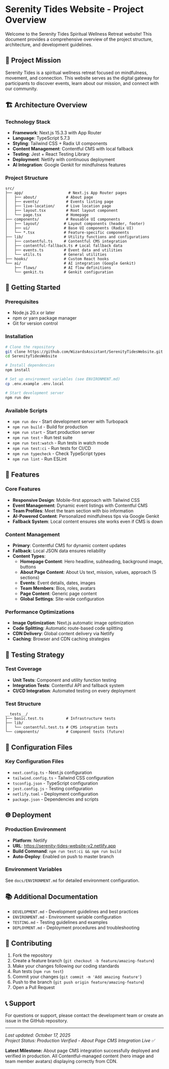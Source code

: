 # Serenity Tides Website - Project Overview

Welcome to the Serenity Tides Spiritual Wellness Retreat website! This document provides a comprehensive overview of the project structure, architecture, and development guidelines.

## 🌊 Project Mission

Serenity Tides is a spiritual wellness retreat focused on mindfulness, movement, and connection. This website serves as the digital gateway for participants to discover events, learn about our mission, and connect with our community.

## 🏗️ Architecture Overview

### Technology Stack
- **Framework**: Next.js 15.3.3 with App Router
- **Language**: TypeScript 5.7.3
- **Styling**: Tailwind CSS + Radix UI components
- **Content Management**: Contentful CMS with local fallback
- **Testing**: Jest + React Testing Library
- **Deployment**: Netlify with continuous deployment
- **AI Integration**: Google Genkit for mindfulness features

### Project Structure
```
src/
├── app/                    # Next.js App Router pages
│   ├── about/             # About page
│   ├── events/            # Events listing page
│   ├── live-location/     # Live location page
│   ├── layout.tsx         # Root layout component
│   └── page.tsx           # Homepage
├── components/            # Reusable UI components
│   ├── layout/           # Layout components (header, footer)
│   ├── ui/               # Base UI components (Radix UI)
│   └── *.tsx             # Feature-specific components
├── lib/                  # Utility functions and configurations
│   ├── contentful.ts     # Contentful CMS integration
│   ├── contentful-fallback.ts # Local fallback data
│   ├── events.ts         # Event data and utilities
│   └── utils.ts          # General utilities
├── hooks/                # Custom React hooks
└── ai/                   # AI integration (Google Genkit)
    ├── flows/            # AI flow definitions
    └── genkit.ts         # Genkit configuration
```

## 🚀 Getting Started

### Prerequisites
- Node.js 20.x or later
- npm or yarn package manager
- Git for version control

### Installation
```bash
# Clone the repository
git clone https://github.com/WizardsAssistant/SerenityTidesWebsite.git
cd SerenityTidesWebsite

# Install dependencies
npm install

# Set up environment variables (see ENVIRONMENT.md)
cp .env.example .env.local

# Start development server
npm run dev
```

### Available Scripts
- `npm run dev` - Start development server with Turbopack
- `npm run build` - Build for production
- `npm run start` - Start production server
- `npm run test` - Run test suite
- `npm run test:watch` - Run tests in watch mode
- `npm run test:ci` - Run tests for CI/CD
- `npm run typecheck` - Check TypeScript types
- `npm run lint` - Run ESLint

## 📱 Features

### Core Features
- **Responsive Design**: Mobile-first approach with Tailwind CSS
- **Event Management**: Dynamic event listings with Contentful CMS
- **Team Profiles**: Meet the team section with bio information
- **AI-Powered Content**: Personalized mindfulness tips via Google Genkit
- **Fallback System**: Local content ensures site works even if CMS is down

### Content Management
- **Primary**: Contentful CMS for dynamic content updates
- **Fallback**: Local JSON data ensures reliability
- **Content Types**: 
  - **Homepage Content**: Hero headline, subheading, background image, buttons
  - **About Page Content**: About Us text, mission, values, approach (5 sections)
  - **Events**: Event details, dates, images
  - **Team Members**: Bios, roles, avatars
  - **Page Content**: Generic page content
  - **Global Settings**: Site-wide configuration

### Performance Optimizations
- **Image Optimization**: Next.js automatic image optimization
- **Code Splitting**: Automatic route-based code splitting
- **CDN Delivery**: Global content delivery via Netlify
- **Caching**: Browser and CDN caching strategies

## 🧪 Testing Strategy

### Test Coverage
- **Unit Tests**: Component and utility function testing
- **Integration Tests**: Contentful API and fallback system
- **CI/CD Integration**: Automated testing on every deployment

### Test Structure
```
__tests__/
├── basic.test.ts          # Infrastructure tests
├── lib/
│   └── contentful.test.ts # CMS integration tests
└── components/            # Component tests (future)
```

## 🔧 Configuration Files

### Key Configuration Files
- `next.config.ts` - Next.js configuration
- `tailwind.config.ts` - Tailwind CSS configuration
- `tsconfig.json` - TypeScript configuration
- `jest.config.js` - Testing configuration
- `netlify.toml` - Deployment configuration
- `package.json` - Dependencies and scripts

## 🌐 Deployment

### Production Environment
- **Platform**: Netlify
- **URL**: https://serenity-tides-website-v2.netlify.app
- **Build Command**: `npm run test:ci && npm run build`
- **Auto-Deploy**: Enabled on push to master branch

### Environment Variables
See `docs/ENVIRONMENT.md` for detailed environment configuration.

## 📚 Additional Documentation

- `DEVELOPMENT.md` - Development guidelines and best practices
- `ENVIRONMENT.md` - Environment variable configuration
- `TESTING.md` - Testing guidelines and examples
- `DEPLOYMENT.md` - Deployment procedures and troubleshooting

## 🤝 Contributing

1. Fork the repository
2. Create a feature branch (`git checkout -b feature/amazing-feature`)
3. Make your changes following our coding standards
4. Run tests (`npm run test`)
5. Commit your changes (`git commit -m 'Add amazing feature'`)
6. Push to the branch (`git push origin feature/amazing-feature`)
7. Open a Pull Request

## 📞 Support

For questions or support, please contact the development team or create an issue in the GitHub repository.

---

*Last updated: October 17, 2025*  
*Project Status: Production Verified - About Page CMS Integration Live* ✅

**Latest Milestone:** About page CMS integration successfully deployed and verified in production. All Contentful-managed content (hero image and team member avatars) displaying correctly from CDN.

